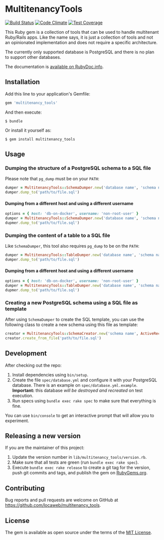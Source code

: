 # MultitenancyTools

[![Build Status][travis-badge]][travis-build]
[![Code Climate][cc-badge]][cc-details]
[![Test Coverage][cc-cov-badge]][cc-cov-details]

This Ruby gem is a collection of tools that can be used to handle multitenant
Ruby/Rails apps. Like the name says, it is just a collection of tools and not
an opinionated implementation and does not require a specific architecture.

The currently only supported database is PostgreSQL and there is no plan to
support other databases.

The documentation is [available on RubyDoc.info][docs].

## Installation

Add this line to your application's Gemfile:

```ruby
gem 'multitenancy_tools'
```

And then execute:

    $ bundle

Or install it yourself as:

    $ gem install multitenancy_tools

## Usage

### Dumping the structure of a PostgreSQL schema to a SQL file

Please note that `pg_dump` must be on your `PATH`:

```ruby
dumper = MultitenancyTools::SchemaDumper.new('database name', 'schema name')
dumper.dump_to('path/to/file.sql')
```

#### Dumping from a different host and using a different username
```ruby
options = { host: 'db-on-docker', username: 'non-root-user' }
dumper = MultitenancyTools::SchemaDumper.new('database name', 'schema name', options)
dupmer.dump_to('path/to/file.sql')
```

### Dumping the content of a table to a SQL file

Like `SchemaDumper`, this tool also requires `pg_dump` to be on the `PATH`:

```ruby
dumper = MultitenancyTools::TableDumper.new('database name', 'schema name', 'table name')
dumper.dump_to('path/to/file.sql')
```

#### Dumping from a different host and using a different username
```ruby
options = { host: 'db-on-docker', username: 'non-root-user' }
dumper = MultitenancyTools::TableDumper.new('database name', 'schema name', 'table_name', options)
dupmer.dump_to('path/to/file.sql')
```

### Creating a new PostgreSQL schema using a SQL file as template

After using `SchemaDumper` to create the SQL template, you can use the following
class to create a new schema using this file as template:

```ruby
creator = MultitenancyTools::SchemaCreator.new('schema name', ActiveRecord::Base.connection)
creator.create_from_file('path/to/file.sql')
```

## Development

After checking out the repo:

1. Install dependencies using `bin/setup`.
2. Create the file `spec/database.yml` and configure it with your PostgreSQL
database. There is an example on `spec/database.yml.example`. **Important:**
this database *will be destroyed and recreated* on test execution.
3. Run specs using `bundle exec rake spec` to make sure that everything is fine.

You can use `bin/console` to get an interactive prompt that will allow you to
experiment.

## Releasing a new version

If you are the maintainer of this project:

1. Update the version number in `lib/multitenancy_tools/version.rb`.
2. Make sure that all tests are green (run `bundle exec rake spec`).
3. Execute `bundle exec rake release` to create a git tag for the version, push
git commits and tags, and publish the gem on [RubyGems.org][rubygems].

## Contributing

Bug reports and pull requests are welcome on GitHub at
https://github.com/locaweb/multitenancy_tools.

## License

The gem is available as open source under the terms of the
[MIT License](http://opensource.org/licenses/MIT).

[travis-badge]: https://travis-ci.org/locaweb/multitenancy_tools.svg?branch=master
[travis-build]: https://travis-ci.org/locaweb/multitenancy_tools
[cc-badge]: https://codeclimate.com/github/locaweb/multitenancy_tools/badges/gpa.svg
[cc-details]: https://codeclimate.com/github/locaweb/multitenancy_tools
[cc-cov-badge]: https://codeclimate.com/github/locaweb/multitenancy_tools/badges/coverage.svg
[cc-cov-details]: https://codeclimate.com/github/locaweb/multitenancy_tools/coverage
[docs]: http://www.rubydoc.info/gems/multitenancy_tools
[rubygems]: https://rubygems.org/gems/multitenancy_tools
